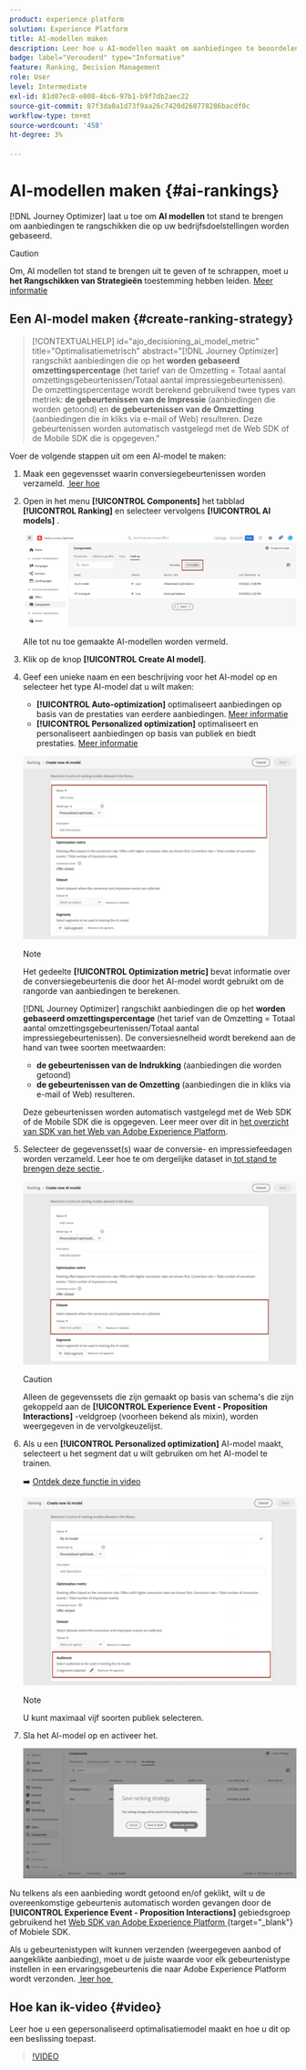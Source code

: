 ```yaml
---
product: experience platform
solution: Experience Platform
title: AI-modellen maken
description: Leer hoe u AI-modellen maakt om aanbiedingen te beoordelen
badge: label="Verouderd" type="Informative"
feature: Ranking, Decision Management
role: User
level: Intermediate
exl-id: 81d07ec8-e808-4bc6-97b1-b9f7db2aec22
source-git-commit: 87f3da0a1d73f9aa26c7420d260778286bacdf0c
workflow-type: tm+mt
source-wordcount: '458'
ht-degree: 3%

---
```


# AI-modellen maken {#ai-rankings}

[!DNL Journey Optimizer] laat u toe om **AI modellen** tot stand te brengen om aanbiedingen te rangschikken die op uw bedrijfsdoelstellingen worden gebaseerd.

>[!CAUTION]
>
>Om, AI modellen tot stand te brengen uit te geven of te schrappen, moet u **het Rangschikken van Strategieën** toestemming hebben leiden. [Meer informatie](../../administration/high-low-permissions.md#manage-ranking-strategies)

## Een AI-model maken {#create-ranking-strategy}

>[!CONTEXTUALHELP]
>id="ajo_decisioning_ai_model_metric"
>title="Optimalisatiemetrisch"
>abstract="[!DNL Journey Optimizer] rangschikt aanbiedingen die op het **worden gebaseerd omzettingspercentage** (het tarief van de Omzetting = Totaal aantal omzettingsgebeurtenissen/Totaal aantal impressiegebeurtenissen). De omzettingspercentage wordt berekend gebruikend twee types van metriek: **de gebeurtenissen van de Impressie** (aanbiedingen die worden getoond) en **de gebeurtenissen van de Omzetting** (aanbiedingen die in kliks via e-mail of Web) resulteren. Deze gebeurtenissen worden automatisch vastgelegd met de Web SDK of de Mobile SDK die is opgegeven."

Voer de volgende stappen uit om een AI-model te maken:

1. Maak een gegevensset waarin conversiegebeurtenissen worden verzameld. [&#x200B; leer hoe &#x200B;](../data-collection/create-dataset.md)

1. Open in het menu **[!UICONTROL Components]** het tabblad **[!UICONTROL Ranking]** en selecteer vervolgens **[!UICONTROL AI models]** .

   ![](../assets/ai-ranking-list.png)

   Alle tot nu toe gemaakte AI-modellen worden vermeld.

1. Klik op de knop **[!UICONTROL Create AI model]**.

1. Geef een unieke naam en een beschrijving voor het AI-model op en selecteer het type AI-model dat u wilt maken:

   * **[!UICONTROL Auto-optimization]** optimaliseert aanbiedingen op basis van de prestaties van eerdere aanbiedingen. [Meer informatie](auto-optimization-model.md)
   * **[!UICONTROL Personalized optimization]** optimaliseert en personaliseert aanbiedingen op basis van publiek en biedt prestaties. [Meer informatie](personalized-optimization-model.md)

   ![](../assets/ai-ranking-fields.png)

   >[!NOTE]
   >
   >Het gedeelte **[!UICONTROL Optimization metric]** bevat informatie over de conversiegebeurtenis die door het AI-model wordt gebruikt om de rangorde van aanbiedingen te berekenen.
   >
   >[!DNL Journey Optimizer] rangschikt aanbiedingen die op het **worden gebaseerd omzettingspercentage** (het tarief van de Omzetting = Totaal aantal omzettingsgebeurtenissen/Totaal aantal impressiegebeurtenissen). De conversiesnelheid wordt berekend aan de hand van twee soorten meetwaarden:
   >* **de gebeurtenissen van de Indrukking** (aanbiedingen die worden getoond)
   >* **de gebeurtenissen van de Omzetting** (aanbiedingen die in kliks via e-mail of Web) resulteren.
   >
   >Deze gebeurtenissen worden automatisch vastgelegd met de Web SDK of de Mobile SDK die is opgegeven. Leer meer over dit in [&#x200B; het overzicht van SDK van het Web van Adobe Experience Platform &#x200B;](https://experienceleague.adobe.com/docs/experience-platform/edge/home.html?lang=nl-NL).

1. Selecteer de gegevensset(s) waar de conversie- en impressiefeedagen worden verzameld. Leer hoe te om dergelijke dataset in [&#x200B; tot stand te brengen deze sectie &#x200B;](../data-collection/create-dataset.md). <!--This dataset needs to be associated with a schema that must have the **[!UICONTROL Proposition Interactions]** field group (previously known as mixin) associated with it.-->

   ![](../assets/ai-ranking-dataset-id.png)

   >[!CAUTION]
   >
   >Alleen de gegevenssets die zijn gemaakt op basis van schema&#39;s die zijn gekoppeld aan de **[!UICONTROL Experience Event - Proposition Interactions]** -veldgroep (voorheen bekend als mixin), worden weergegeven in de vervolgkeuzelijst.

1. Als u een **[!UICONTROL Personalized optimization]** AI-model maakt, selecteert u het segment dat u wilt gebruiken om het AI-model te trainen.

   ➡️ [Ontdek deze functie in video](#video)

   ![](../assets/ai-ranking-segments.png)

   >[!NOTE]
   >
   >U kunt maximaal vijf soorten publiek selecteren.

1. Sla het AI-model op en activeer het.

   ![](../assets/ai-ranking-save-activate.png)

<!--At this point, you must have:

* created the AI model,
* defined which type of event you want to capture - offer displayed (impression) and/or offer clicked (conversion),
* and in which dataset you want to collect the event data.-->

Nu telkens als een aanbieding wordt getoond en/of geklikt, wilt u de overeenkomstige gebeurtenis automatisch worden gevangen door de **[!UICONTROL Experience Event - Proposition Interactions]** gebiedsgroep gebruikend het [&#x200B; Web SDK van Adobe Experience Platform &#x200B;](https://experienceleague.adobe.com/docs/experience-platform/edge/web-sdk-faq.html?lang=nl-NL#what-is-adobe-experience-platform-web-sdk%3F){target="_blank"} of Mobiele SDK.

Als u gebeurtenistypen wilt kunnen verzenden (weergegeven aanbod of aangeklikte aanbieding), moet u de juiste waarde voor elk gebeurtenistype instellen in een ervaringsgebeurtenis die naar Adobe Experience Platform wordt verzonden. [&#x200B; leer hoe &#x200B;](../data-collection/schema-requirement.md)

## Hoe kan ik-video {#video}

Leer hoe u een gepersonaliseerd optimalisatiemodel maakt en hoe u dit op een beslissing toepast.

>[!VIDEO](https://video.tv.adobe.com/v/3445957?quality=12&captions=dut)
